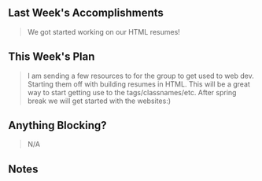 ## Last Week's Accomplishments

> We got started working on our HTML resumes!

## This Week's Plan

> I am sending a few resources to for the group to get used to web dev. Starting them off with building resumes in HTML. This will be a great way to start getting use to the tags/classnames/etc. After spring break we will get started with the websites:)

## Anything Blocking?

> N/A

## Notes

> 
